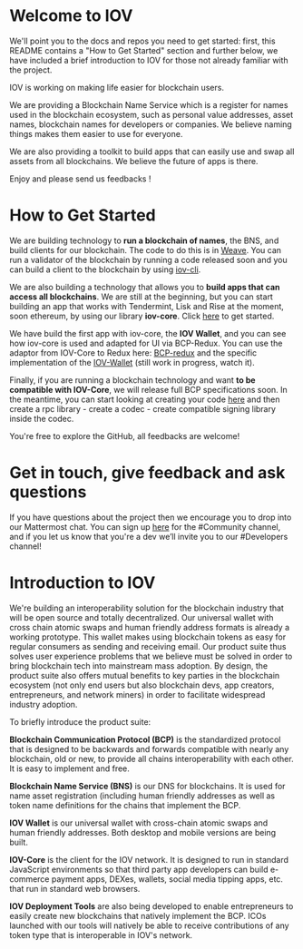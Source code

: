 # Welcome to IOV

We'll point you to the docs and repos you need to get started: first, this README contains a "How to Get Started" section and further below, we have included a brief introduction to IOV for those not already familiar with the project. 

IOV is working on making life easier for blockchain users. 

We are providing a Blockchain Name Service which is a register for names used in the blockchain ecosystem, such as personal value addresses, asset names, blockchain names for developers or companies. We believe naming things makes them easier to use for everyone. 

We are also providing a toolkit to build apps that can easily use and swap all assets from all blockchains. We believe the future of apps is there.

Enjoy and please send us feedbacks !

# How to Get Started

We are building technology to **run a blockchain of names**, the BNS, and build clients for our blockchain. The code to do this is in [Weave](https://github.com/iov-one/weave "Weave Repository"). You can run a validator of the blockchain by running a code released soon and you can build a client to the blockchain by using [iov-cli](https://github.com/iov-one/iov-core/blob/master/packages/iov-cli/README.md "IOV-Client Repository").

We are also building a technology that allows you to **build apps that can access all blockchains**. We are still at the beginning, but you can start building an app that works with Tendermint, Lisk and Rise at the moment, soon ethereum, by using our library **iov-core**. Click [here](https://iov-one.github.io/iov-core-docs/latest/iov-core/index.html "How to Use IOV-Core") to get started.

We have build the first app with iov-core, the **IOV Wallet**, and you can see how iov-core is used and adapted for UI via BCP-Redux. You can use the adaptor from IOV-Core to Redux here: [BCP-redux](https://github.com/iov-one/bcp-redux "BCP-redux repository") and the specific implementation of the [IOV-Wallet](https://github.com/iov-one/iov-wallet "IOV Wallet Repository") (still work in progress, watch it).

Finally, if you are running a blockchain technology and want **to be compatible with IOV-Core**, we will release full BCP specifications soon. In the meantime, you can start looking at creating your code [here](https://github.com/iov-one/iov-core/tree/master/packages/iov-bns "Codec") and then create a rpc library - create a codec - create compatible signing library inside the codec.

You're free to explore the GitHub, all feedbacks are welcome!

# Get in touch, give feedback and ask questions

If you have questions about the project then we encourage you to drop into our Mattermost chat. You can sign up [here](https://t.co/Bb2DBHDLUQ "IOV Community Chat") for the #Community channel, and if you let us know that you're a dev we’ll invite you to our #Developers channel!

# Introduction to IOV

We're building an interoperability solution for the blockchain industry that will be open source and totally decentralized. Our universal wallet with cross chain atomic swaps and human friendly address formats is already a working prototype. This wallet makes using blockchain tokens as easy for regular consumers as sending and receiving email. Our product suite thus solves user experience problems that we believe must be solved in order to bring blockchain tech into mainstream mass adoption. By design, the product suite also offers mutual benefits to key parties in the blockchain ecosystem (not only end users but also blockchain devs, app creators, entrepreneurs, and network miners) in order to facilitate widespread industry adoption.

To briefly introduce the product suite:

**Blockchain Communication Protocol (BCP)** is the standardized protocol that is designed to be backwards and forwards compatible with nearly any blockchain, old or new, to provide all chains interoperability with each other. It is easy to implement and free.

**Blockchain Name Service (BNS)** is our DNS for blockchains. It is used for name asset registration (including human friendly addresses as well as token name definitions for the chains that implement the BCP.

**IOV Wallet** is our universal wallet with cross-chain atomic swaps and human friendly addresses. Both desktop and mobile versions are being built.

**IOV-Core** is the client for the IOV network. It is designed to run in standard JavaScript environments so that third party app developers can build e-commerce payment apps, DEXes, wallets, social media tipping apps, etc. that run in standard web browsers.

**IOV Deployment Tools** are also being developed to enable entrepreneurs to easily create new blockchains that natively implement the BCP. ICOs launched with our tools will natively be able to receive contributions of any token type that is interoperable in IOV's network.

